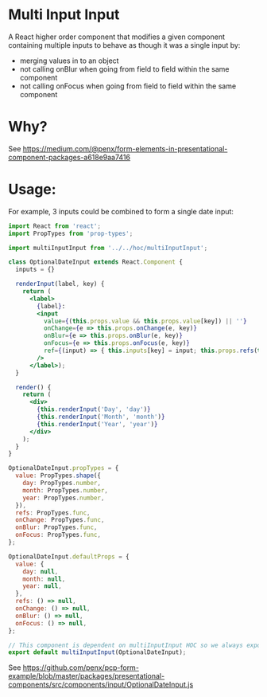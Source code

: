 # Multi Input Input

A React higher order component that modifies a given component containing multiple inputs to behave as though it was a single input by:
- merging values in to an object
- not calling onBlur when going from field to field within the same component
- not calling onFocus when going from field to field within the same component

# Why?

See
https://medium.com/@penx/form-elements-in-presentational-component-packages-a618e9aa7416

# Usage:

For example, 3 inputs could be combined to form a single date input:

```jsx
import React from 'react';
import PropTypes from 'prop-types';

import multiInputInput from '../../hoc/multiInputInput';

class OptionalDateInput extends React.Component {
  inputs = {}

  renderInput(label, key) {
    return (
      <label>
        {label}:
        <input
          value={(this.props.value && this.props.value[key]) || ''}
          onChange={e => this.props.onChange(e, key)}
          onBlur={e => this.props.onBlur(e, key)}
          onFocus={e => this.props.onFocus(e, key)}
          ref={(input) => { this.inputs[key] = input; this.props.refs(this.inputs); }}
        />
      </label>);
  }

  render() {
    return (
      <div>
        {this.renderInput('Day', 'day')}
        {this.renderInput('Month', 'month')}
        {this.renderInput('Year', 'year')}
      </div>
    );
  }
}

OptionalDateInput.propTypes = {
  value: PropTypes.shape({
    day: PropTypes.number,
    month: PropTypes.number,
    year: PropTypes.number,
  }),
  refs: PropTypes.func,
  onChange: PropTypes.func,
  onBlur: PropTypes.func,
  onFocus: PropTypes.func,
};

OptionalDateInput.defaultProps = {
  value: {
    day: null,
    month: null,
    year: null,
  },
  refs: () => null,
  onChange: () => null,
  onBlur: () => null,
  onFocus: () => null,
};

// This component is dependent on multiInputInput HOC so we always export with HOC
export default multiInputInput(OptionalDateInput);
```


See https://github.com/penx/pcp-form-example/blob/master/packages/presentational-components/src/components/input/OptionalDateInput.js
